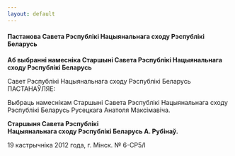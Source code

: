 ```yaml
---
layout: default
---
```


#### Пастанова Савета Рэспублікі Нацыянальнага сходу Рэспублікі Беларусь

**Аб выбранні намесніка Старшыні Савета Рэспублікі Нацыянальнага сходу
Рэспублікі Беларусь**

Савет Рэспублікі Нацыянальнага сходу Рэспублікі Беларусь ПАСТАНАЎЛЯЕ:

Выбраць намеснікам Старшыні Савета Рэспублікі Нацыянальнага сходу
Рэспублікі Беларусь Русецкага Анатоля Максімавіча.

**Старшыня Савета Рэспублікі  
Нацыянальнага сходу Рэспублікі Беларусь А. Рубінаў.**

19 кастрычніка 2012 года, г. Мінск. № 6-СР5/І
